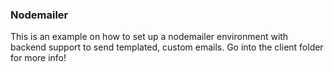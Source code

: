 ### Nodemailer

This is an example on how to set up a nodemailer environment with backend support to send templated, custom emails. Go into the client folder for more info!
